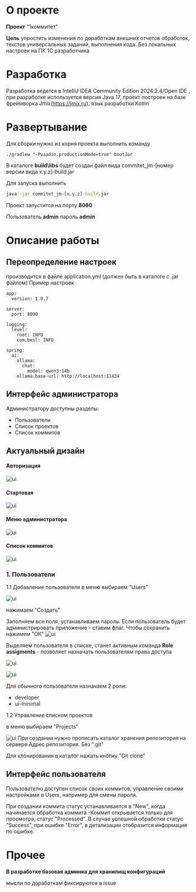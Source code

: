# О проекте

__Проект__ "1коммитет"

__Цель__ упростить изменения по доработкам внешних отчетов обработок, текстов универсальных заданий, выполнения кода. Без локальных настроек на ПК 1C разработчика

# Разработка

Разработка ведется в IntelliJ IDEA Community Edition 2024.2.4/Open IDE , при разработке используется версия Java 17, проект построен на базе фреймворка Jmix(https://jmix.ru), язык разработки Kotlin

# Развертывание

Для сборки нужно из корня проекта выполнить команду

```shell    
./gradlew "-Pvaadin.productionMode=true" bootJar
```

В каталоге **build\libs** будет создан файл вида commitet_jm-[номер версии вида x.y.z]-build.jar

Для запуска выполнить 
    
```cmd    
java -jar commitet_jm-[x.y.z]-build.jar  
```
Проект запустится на порту **8080**

Пользователь **admin** пароль **admin**


# Описание работы
## Переопределение настроек
производится в файле application.yml  (должен быть в каталоге с .jar файлом)
Пример настроек 
```
app:
  version: 1.0.7

server:
  port: 8090

logging:
  level:
    root: INFO
    com.besl: INFO

spring:
  ai:
    ollama:
      chat:
        model: qwen3:14b
    ollama.base-url: http://localhost:11434
```

## Интерфейс администратора

Администратору доступны разделы:
- Пользователи
- Список проектов
- Список коммитов 

## Актуальный дизайн
#### Авторизация
![ui](img_readme/new_ui/01.png)

#### Стартовая
![ui](img_readme/new_ui/02.png)

#### Меню администратора
![ui](img_readme/new_ui/03.png)
#### Список коммитов
![ui](img_readme/new_ui/04.png)

  
### 1. Пользователи
1.1 Добавление пользователя
в меню выбираем "Users"

![ui](img_readme/int_user1.png)

нажимаем "Создать"

Заполняем все поля, устанавливаем пароль. Если пользователь будет администрировать приложение - ставим флаг. Чтобы сохранить нажимем "ОК"
![ui](img_readme/int_user2.png)

Выделяем пользователя в списке, станет активным команда **Role assigments** - позволяет назначать пользователям права доступа

![ui](img_readme/int_user3.png)


![ui](img_readme/int_user4.png)

Для обычного пользователя назначаем 2 роли:
- developer
- ui-minimal

1.2 Управление списком проектов

в меню выбираем "Projects"

![ui](img_readme/int_proj1.png)
При создании нужно прописать каталог хранения репозитория на сервере
Адрес репозитория. Без ".git"

Для клонирования в каталог нажать кнопку "Git clone"


## Интерфейс пользователя

Пользователю доступен список своих коммитов, управление своими настройками в Users, например для смены пароля.

При создании коммита  статус устанавливается в "New", когда начинается обработка коммита -Коммит открывается только для просмотра,  статус "Processed".
В случае успешной обработки статус "Success", при ошибке "Error", в детализации отобразится информация по ошибке.
 


# Прочее
__В разработке базовая админка для хранилищ конфигураций__

мысли по доработкам фиксируются в issue
